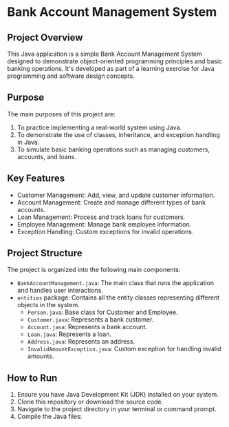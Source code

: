 # Bank Account Management System

## Project Overview

This Java application is a simple Bank Account Management System designed to demonstrate object-oriented programming principles and basic banking operations. It's developed as part of a learning exercise for Java programming and software design concepts.

## Purpose

The main purposes of this project are:

1. To practice implementing a real-world system using Java.
2. To demonstrate the use of classes, inheritance, and exception handling in Java.
3. To simulate basic banking operations such as managing customers, accounts, and loans.

## Key Features

- Customer Management: Add, view, and update customer information.
- Account Management: Create and manage different types of bank accounts.
- Loan Management: Process and track loans for customers.
- Employee Management: Manage bank employee information.
- Exception Handling: Custom exceptions for invalid operations.

## Project Structure

The project is organized into the following main components:

- `BankAccountManagement.java`: The main class that runs the application and handles user interactions.
- `entities` package: Contains all the entity classes representing different objects in the system.
    - `Person.java`: Base class for Customer and Employee.
    - `Customer.java`: Represents a bank customer.
    - `Account.java`: Represents a bank account.
    - `Loan.java`: Represents a loan.
    - `Address.java`: Represents an address.
    - `InvalidAmountException.java`: Custom exception for handling invalid amounts.

## How to Run

1. Ensure you have Java Development Kit (JDK) installed on your system.
2. Clone this repository or download the source code.
3. Navigate to the project directory in your terminal or command prompt.
4. Compile the Java files:
